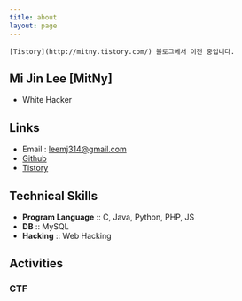 ```yaml
---
title: about
layout: page
---
```


`[Tistory](http://mitny.tistory.com/) 블로그에서 이전 중입니다.`

## Mi Jin Lee [MitNy]
- White Hacker

## Links
- Email : leemj314@gmail.com
- [Github](https://github.com/MitNy)
- [Tistory](http://mitny.tistory.com/)

## Technical Skills
- **Program Language** :: C, Java, Python, PHP, JS
- **DB** :: MySQL
- **Hacking** :: Web Hacking

## Activities
### CTF
